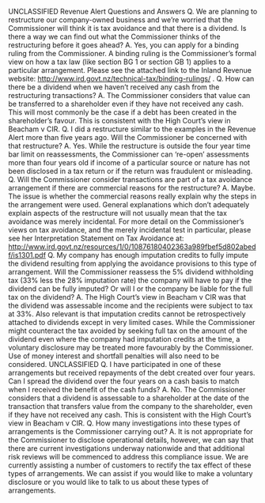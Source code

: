 UNCLASSIFIED Revenue Alert Questions and Answers Q. We are planning to restructure our company-owned business and we’re worried that the Commissioner will think it is tax avoidance and that there is a dividend. Is there a way we can find out what the Commissioner thinks of the restructuring before it goes ahead? A. Yes, you can apply for a binding ruling from the Commissioner. A binding ruling is the Commissioner’s formal view on how a tax law (like section BG 1 or section GB 1) applies to a particular arrangement. Please see the attached link to the Inland Revenue website: http://www.ird.govt.nz/technical-tax/binding-rulings/ . Q. How can there be a dividend when we haven’t received any cash from the restructuring transactions? A. The Commissioner considers that value can be transferred to a shareholder even if they have not received any cash. This will most commonly be the case if a debt has been created in the shareholder’s favour. This is consistent with the High Court’s view in Beacham v CIR. Q. I did a restructure similar to the examples in the Revenue Alert more than five years ago. Will the Commissioner be concerned with that restructure? A. Yes. While the restructure is outside the four year time bar limit on reassessments, the Commissioner can ‘re-open’ assessments more than four years old if income of a particular source or nature has not been disclosed in a tax return or if the return was fraudulent or misleading. Q. Will the Commissioner consider transactions are part of a tax avoidance arrangement if there are commercial reasons for the restructure? A. Maybe. The issue is whether the commercial reasons really explain why the steps in the arrangement were used. General explanations which don’t adequately explain aspects of the restructure will not usually mean that the tax avoidance was merely incidental. For more detail on the Commissioner’s views on tax avoidance, and the merely incidental test in particular, please see her Interpretation Statement on Tax Avoidance at: http://www.ird.govt.nz/resources/1/0/10876180402363a989fbef5d802abedf/is1301.pdf Q. My company has enough imputation credits to fully impute the dividend resulting from applying the avoidance provisions to this type of arrangement. Will the Commissioner reassess the 5% dividend withholding tax (33% less the 28% imputation rate) the company will have to pay if the dividend can be fully imputed? Or will I or the company be liable for the full tax on the dividend? A. The High Court’s view in Beacham v CIR was that the dividend was assessable income and the recipients were subject to tax at 33%. Also relevant is that imputation credits cannot be retrospectively attached to dividends except in very limited cases. While the Commissioner might counteract the tax avoided by seeking full tax on the amount of the dividend even where the company had imputation credits at the time, a voluntary disclosure may be treated more favourably by the Commissioner. Use of money interest and shortfall penalties will also need to be considered. UNCLASSIFIED Q. I have participated in one of these arrangements but received repayments of the debt created over four years. Can I spread the dividend over the four years on a cash basis to match when I received the benefit of the cash funds? A. No. The Commissioner considers that a dividend is assessable to a shareholder at the date of the transaction that transfers value from the company to the shareholder, even if they have not received any cash. This is consistent with the High Court’s view in Beacham v CIR. Q. How many investigations into these types of arrangements is the Commissioner carrying out? A. It is not appropriate for the Commissioner to disclose operational details, however, we can say that there are current investigations underway nationwide and that additional risk reviews will be commenced to address this compliance issue. We are currently assisting a number of customers to rectify the tax effect of these types of arrangements. We can assist if you would like to make a voluntary disclosure or you would like to talk to us about these types of arrangements.